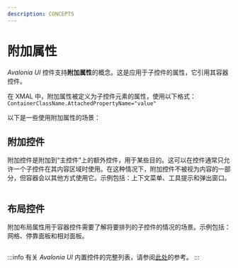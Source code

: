 ```yaml
---
description: CONCEPTS
---
```


# 附加属性

_Avalonia UI_ 控件支持**附加属性**的概念。这是应用于子控件的属性，它引用其容器控件。

在 XMAL 中，附加属性被定义为子控件元素的属性，使用以下格式：`ContainerClassName.AttachedPropertyName="value"`

以下是一些使用附加属性的场景：

## 附加控件

附加控件是附加到“主控件”上的额外控件，用于某些目的。这可以在控件通常只允许一个子控件在其内容区域时使用。在这种情况下，附加控件不被视为内容的一部分，但容器会以其他方式使用它。示例包括：上下文菜单、工具提示和弹出窗口。

<img src='/img/gitbook-import/assets/image (9).png' alt='' />

## 布局控件

附加布局属性用于容器控件需要了解将要排列的子控件的情况的场景。示例包括：网格、停靠面板和相对面板。

<img src='/img/gitbook-import/assets/image (17).png' alt='' />

:::info
有关 _Avalonia UI_ 内置控件的完整列表，请参阅[此处](../reference/controls/)的参考。
:::


